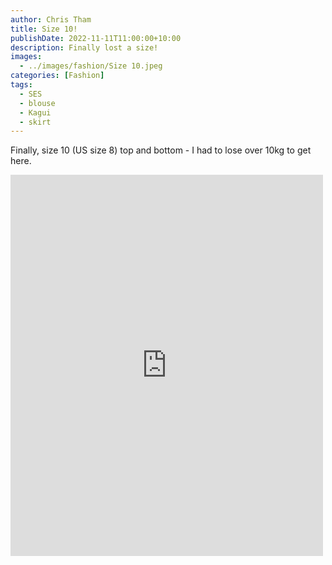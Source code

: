 ```yaml
---
author: Chris Tham
title: Size 10!
publishDate: 2022-11-11T11:00:00+10:00
description: Finally lost a size!
images:
  - ../images/fashion/Size 10.jpeg
categories: [Fashion]
tags:
  - SES
  - blouse
  - Kagui
  - skirt
---
```


Finally, size 10 (US size 8) top and bottom - I had to lose over 10kg to get here.

<iframe src="https://www.facebook.com/plugins/post.php?href=https%3A%2F%2Fwww.facebook.com%2Fchris1.tham%2Fposts%2Fpfbid033qFn9UEKrNv4HUUbrvUph5hskyytSjNPhzFKpPCrWxeJcuj61fSwmJjY8GCnaCtvl&show_text=true&width=500" width="500" height="610" style="border:none;overflow:hidden" scrolling="no" frameborder="0" allowfullscreen="true" allow="autoplay; clipboard-write; encrypted-media; picture-in-picture; web-share"></iframe>
